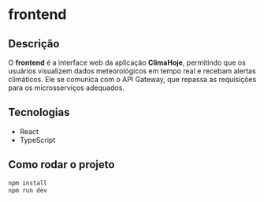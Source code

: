 # frontend

## Descrição
O **frontend** é a interface web da aplicação **ClimaHoje**, permitindo que os usuários visualizem dados meteorológicos em tempo real e recebam alertas climáticos. Ele se comunica com o API Gateway, que repassa as requisições para os microsserviços adequados.

## Tecnologias
- React
- TypeScript

## Como rodar o projeto
```bash
npm install
npm run dev
